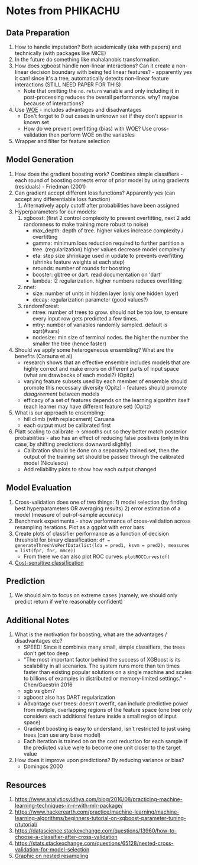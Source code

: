 # Notes from PHIKACHU

## Data Preparation

1. How to handle imputation? Both academically (aka with papers) and technically (with packages like MICE)
2. In the future do something like mahalanobis transformation.
3. How does xgboost handle non-linear interactions? Can it create a non-linear decision boundary with being fed linear features? - apparently yes it can! since it's a tree, automatically detects non-linear feature interactions (STILL NEED PAPER FOR THIS)
    - Note that omitting the `no.return` variable and only including it in post-processing reduces the overall performance. why? maybe because of interactions?
4. Use [WOE](https://stats.stackexchange.com/questions/189568/replacing-variables-by-woe-weight-of-evidence-in-logistic-regression/229039) - includes advantages and disadvantages
    - Don't forget to 0 out cases in unknown set if they don't appear in known set
    - How do we prevent overfitting (bias) with WOE? Use cross-validation then perform WOE on the variables
5. Wrapper and filter for feature selection

## Model Generation

1. How does the gradient boosting work? Combines simple classifiers - each round of boosting corrects error of prior model by using gradients (residuals) - Friedman (2001)
2. Can gradient accept different loss functions? Apparently yes (can accept any differentiable loss function)
    1. Alternatively apply cutoff after probabilities have been assigned
3. Hyperparameters for our models:
    1. xgboost: (first 2 control complexity to prevent overfitting, next 2 add randomness to make training more robust to noise)
        - max_depth: depth of tree. higher values increase complexity / overfitting
        - gamma: minimum loss reduction required to further partition a tree. (regularization) higher values decrease model complexity
        - eta: step size shrinkage used in update to prevents overfitting (shrinks feature weights at each step)
        - nrounds: number of rounds for boosting
        - booster: gbtree or dart. read documentation on 'dart'
        - lambda: l2 regularization. higher numbers reduces overfitting
    2. nnet:
        - size: number of units in hidden layer (only one hidden layer)
        - decay: regularization parameter (good values?)
    3. randomForest:
        - ntree: number of trees to grow. should not be too low, to ensure every input row gets predicted a few times.
        - mtry: number of variables randomly sampled. default is sqrt(#vars)
        - nodesize: min size of terminal nodes. the higher the number the smaller the tree (hence faster)
4. Should we apply some heterogeneous ensembling? What are the benefits (Carauna et al)
    - research shows that an effective ensemble includes models that are highly correct and make errors on different parts of input space (what are drawbacks of each model?) (Opitz)
    - varying feature subsets used by each member of ensemble should promote this necessary diversity (Opitz) - features should promote _disagreement_ between models
    - efficacy of a set of features depends on the learning algorithm itself (each learner may have different feature set) (Opitz)
5. What is our approach to ensembling:
    - hill climb (with replacement) Caruana
    - each output must be calibrated first
5. Platt scaling to calibrate -> smooths out so they better match posterior probabilities - also has an effect of reducing false positives (only in this case, by shifting predictions downward slightly)
    - Calibration should be done on a separately trained set, then the output of the training set should be passed through the calibrated model (Niculescu)
    - Add reliability plots to show how each output changed

## Model Evaluation

1. Cross-validation does one of two things: 1) model selection (by finding best hyperparameters OR averaging results) 2) error estimation of a model (measure of out-of-sample accuracy)
2. Benchmark experiments - show performance of cross-validation across resampling iterations. Plot as a ggplot with error bars
3. Create plots of classifier performance as a function of decision threshold for binary classification: `df = generateThreshVsPerfData(list(lda = pred1, ksvm = pred2), measures = list(fpr, fnr, mmce))`
    - From there we can also plot ROC curves: `plotROCCurves(df)`
4. [Cost-sensitive classification](https://mlr-org.github.io/mlr-tutorial/release/html/cost_sensitive_classif/index.html#class-dependent-misclassification-costs)

## Prediction

1. We should aim to focus on extreme cases (namely, we should only predict return if we're reasonably confident)

## Additional Notes

1. What is the motivation for boosting, what are the advantages / disadvantages etc?
    - SPEED! Since it combines many small, simple classifiers, the trees don't get too deep
    - "The most important factor behind the success of XGBoost is its scalability in all scenarios.  The system runs more than ten times faster than existing popular solutions on a single machine and scales to billions of examples in distributed or
    memory-limited settings." - Chen/Guestrin 2016
    - xgb vs gbm?
    - xgboost also has DART regularization
    - Advantage over trees: doesn't overfit, can include predictive power from mutiple, overlapping regions of the feature space (one tree only considers each additional feature inside a small region of input space)
    - Gradient boosting is easy to understand, isn't restricted to just using trees (can use any base model)
    - Each iteration is trained on on the cost reduction for each sample if the predicted value were to become one unit closer to the target value
2. How does it improve upon predictions? By reducing variance or bias?
    - Domingos 2000

## Resources

1. https://www.analyticsvidhya.com/blog/2016/08/practicing-machine-learning-techniques-in-r-with-mlr-package/
2. https://www.hackerearth.com/practice/machine-learning/machine-learning-algorithms/beginners-tutorial-on-xgboost-parameter-tuning-r/tutorial/
3. https://datascience.stackexchange.com/questions/13960/how-to-choose-a-classifier-after-cross-validation
4. https://stats.stackexchange.com/questions/65128/nested-cross-validation-for-model-selection
5. [Graphic on nested resampling](https://mlr-org.github.io/mlr-tutorial/release/html/nested_resampling/index.html)
